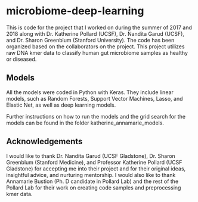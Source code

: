 # microbiome-deep-learning

This is code for the project that I worked on during the summer of 2017 and 2018 along with Dr. Katherine Pollard (UCSF), Dr. Nandita Garud (UCSF), and Dr. Sharon Greenblum (Stanford University). The code has been organized based on the collaborators on the project.
This project utilizes raw DNA kmer data to classify human gut microbiome samples as healthy or diseased.

## Models

All the models were coded in Python with Keras. They include linear models, such as Random Forests, Support Vector Machines, Lasso, and Elastic Net, as well as deep learning models. 

Further instructions on how to run the models and the grid search for the models can be found in the folder katherine_annamarie_models.

## Acknowledgements

I would like to thank Dr. Nandita Garud (UCSF Gladstone), Dr. Sharon Greenblum (Stanford Medicine), and Professor Katherine Pollard (UCSF Gladstone) for accepting me into their project and for their original ideas, insightful advice, and nurturing mentorship. I would also like to thank Annamarie Bustion (Ph. D candidate in Pollard Lab) and the rest of the Pollard Lab for their work on creating code samples and preprocessing kmer data. 
